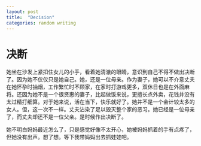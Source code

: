```yaml
---
layout: post
title:  "Decision"
categories: random writing
---
```

# 决断

她坐在沙发上紧扣住女儿的小手，看着她清澈的眼睛，意识到自己不得不做出决断了。因为她不仅仅只是她自己。她，还是一位母亲。作为妻子，她可以不介意丈夫在她怀孕时抽烟，工作繁忙时不顾家，在家时打游戏更多，双休日也是在外面麻将。还因为她不是一个很贤惠的妻子，比起做饭来说，更擅长点外卖，花钱并没有太过精打细算。对于她来说，活在当下，快乐就好了。她并不是一个会计较太多的女人。但，这一次不一样。丈夫沾染了足以毁灭整个家的恶习。她已经是一位母亲了，而丈夫却还不是一位父亲。是时候作出决断了。

她不明白妈妈最近怎么了，只是感觉好像不太开心，她被妈妈抓着的手有点疼了，但她没有出声。想了想。等下我带妈妈出去抓娃娃吧。

